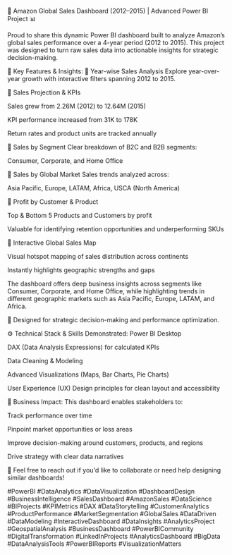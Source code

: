 🎯 Amazon Global Sales Dashboard (2012–2015) | Advanced Power BI Project 📊

Proud to share this dynamic Power BI dashboard built to analyze Amazon’s global sales performance over a 4-year period (2012 to 2015). This project was designed to turn raw sales data into actionable insights for strategic decision-making.

📌 Key Features & Insights:
🔹 Year-wise Sales Analysis
Explore year-over-year growth with interactive filters spanning 2012 to 2015.

🔹 Sales Projection & KPIs

Sales grew from 2.26M (2012) to 12.64M (2015)

KPI performance increased from 31K to 178K

Return rates and product units are tracked annually

🔹 Sales by Segment
Clear breakdown of B2C and B2B segments:

Consumer, Corporate, and Home Office

🔹 Sales by Global Market
Sales trends analyzed across:

Asia Pacific, Europe, LATAM, Africa, USCA (North America)

🔹 Profit by Customer & Product

Top & Bottom 5 Products and Customers by profit

Valuable for identifying retention opportunities and underperforming SKUs

🔹 Interactive Global Sales Map

Visual hotspot mapping of sales distribution across continents

Instantly highlights geographic strengths and gaps


The dashboard offers deep business insights across segments like Consumer, Corporate, and Home Office, while highlighting trends in different geographic markets such as Asia Pacific, Europe, LATAM, and Africa.

📍 Designed for strategic decision-making and performance optimization.

⚙️ Technical Stack & Skills Demonstrated:
Power BI Desktop

DAX (Data Analysis Expressions) for calculated KPIs

Data Cleaning & Modeling

Advanced Visualizations (Maps, Bar Charts, Pie Charts)

User Experience (UX) Design principles for clean layout and accessibility

🎯 Business Impact:
This dashboard enables stakeholders to:

Track performance over time

Pinpoint market opportunities or loss areas

Improve decision-making around customers, products, and regions

Drive strategy with clear data narratives

📢 Feel free to reach out if you'd like to collaborate or need help designing similar dashboards!

#PowerBI #DataAnalytics #DataVisualization #DashboardDesign #BusinessIntelligence #SalesDashboard #AmazonSales #DataScience #BIProjects #KPIMetrics #DAX #DataStorytelling #CustomerAnalytics #ProductPerformance #MarketSegmentation #GlobalSales #DataDriven #DataModeling #InteractiveDashboard #DataInsights #AnalyticsProject #GeospatialAnalysis #BusinessDashboard #PowerBICommunity #DigitalTransformation #LinkedInProjects #AnalyticsDashboard #BigData #DataAnalysisTools #PowerBIReports #VisualizationMatters

